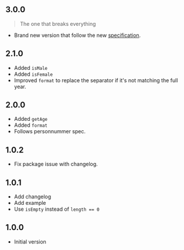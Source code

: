 ## 3.0.0

> The one that breaks everything

* Brand new version that follow the new [specification](https://github.com/personnummer/meta#package-specification-v3).

## 2.1.0

* Added `isMale`
* Added `isFemale`
* Improved `format` to replace the separator if it's not matching the full year.

## 2.0.0

* Added `getAge`
* Added `format`
* Follows personnummer spec.

## 1.0.2

- Fix package issue with changelog.

## 1.0.1

- Add changelog
- Add example
- Use `isEmpty` instead of `length == 0`

## 1.0.0

- Initial version